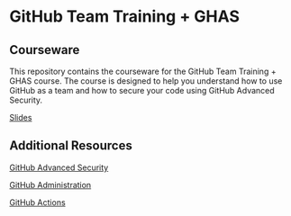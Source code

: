 # GitHub Team Training + GHAS

## Courseware

This repository contains the courseware for the GitHub Team Training + GHAS course. The course is designed to help you understand how to use GitHub as a team and how to secure your code using GitHub Advanced Security.

[Slides](https://github.com/GitHub-Adoption/courseware/blob/main/security-team-training.pdf)

## Additional Resources

[GitHub Advanced Security](https://learn.microsoft.com/en-us/users/githubtraining/collections/rqymc6yw8q5rey)

[GitHub Administration](https://learn.microsoft.com/en-us/users/githubtraining/collections/mom7u1gzjdxw03)

[GitHub Actions](https://learn.microsoft.com/en-us/users/githubtraining/collections/n5p4a5z7keznp5)




